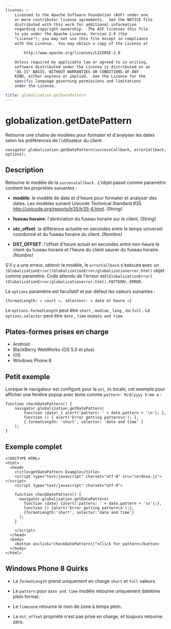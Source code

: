 ```yaml
---
license: >
    Licensed to the Apache Software Foundation (ASF) under one
    or more contributor license agreements.  See the NOTICE file
    distributed with this work for additional information
    regarding copyright ownership.  The ASF licenses this file
    to you under the Apache License, Version 2.0 (the
    "License"); you may not use this file except in compliance
    with the License.  You may obtain a copy of the License at

        http://www.apache.org/licenses/LICENSE-2.0

    Unless required by applicable law or agreed to in writing,
    software distributed under the License is distributed on an
    "AS IS" BASIS, WITHOUT WARRANTIES OR CONDITIONS OF ANY
    KIND, either express or implied.  See the License for the
    specific language governing permissions and limitations
    under the License.

title: globalization.getDatePattern
---
```


# globalization.getDatePattern

Retourne une chaîne de modèles pour formater et d'analyser les dates selon les préférences de l'utilisateur du client.

    navigator.globalization.getDatePattern(successCallback, errorCallback, options);
    

## Description

Retourne le modèle de la `successCallback` . L'objet passé comme paramètre contient les propriétés suivantes :

*   **modèle**: le modèle de date et d'heure pour formater et analyser des dates. Les modèles suivent Unicode Technical Standard #35. <http://unicode.org/reports/tr35/tr35-4.html>. *(String)*

*   **fuseau horaire**: l'abréviation du fuseau horaire sur le client. *(String)*

*   **utc_offset**: la différence actuelle en secondes entre le temps universel coordonné et du fuseau horaire du client. *(Nombre)*

*   **DST_OFFSET**: l'offset d'heure actuel en secondes entre non-heure le client du fuseau horaire et l'heure du client sauver du fuseau horaire. *(Nombre)*

S'il y a une erreur, obtenir le modèle, le `errorCallback` s'exécute avec un `[GlobalizationError](GlobalizationError/globalizationerror.html)` objet comme paramètre. Code attendu de l'erreur est`[GlobalizationError](GlobalizationError/globalizationerror.html).PATTERN\_ERROR`.

Le `options` paramètre est facultatif et par défaut les valeurs suivantes :

    {formatLength: « court », sélecteur: « date et heure »}
    

Le `options.formatLength` peut être `short` , `medium` , `long` , ou `full` . Le `options.selector` peut être `date` , `time` ou`date and
time`.

## Plates-formes prises en charge

*   Android
*   BlackBerry WebWorks (OS 5.0 et plus)
*   iOS
*   Windows Phone 8

## Petit exemple

Lorsque le navigateur est configuré pour la `en\_US` locale, cet exemple pour afficher une fenêtre popup avec texte comme `pattern: M/d/yyyy h:mm a` :

    function checkDatePattern() {
        navigator.globalization.getDatePattern(
            function (date) { alert('pattern: ' + date.pattern + '\n'); },
            function () { alert('Error getting pattern\n'); },
            { formatLength: 'short', selector: 'date and time' }
        );
    }
    

## Exemple complet

    <!DOCTYPE HTML>
    <html>
      <head>
        <title>getDatePattern Example</title>
        <script type="text/javascript" charset="utf-8" src="cordova.js"></script>
        <script type="text/javascript" charset="utf-8">
    
        function checkDatePattern() {
          navigator.globalization.getDatePattern(
            function (date) {alert('pattern: ' + date.pattern + '\n');},
            function () {alert('Error getting pattern\n');},
            {formatLength:'short', selector:'date and time'}
          );
        }
    
        </script>
      </head>
      <body>
        <button onclick="checkDatePattern()">Click for pattern</button>
      </body>
    </html>
    

## Windows Phone 8 Quirks

*   Le `formatLength` prend uniquement en charge `short` et `full` valeurs.

*   Le `pattern` pour `date and time` modèle retourne uniquement datetime plein format.

*   Le `timezone` retourne le nom de zone à temps plein.

*   La `dst_offset` propriété n'est pas prise en charge, et toujours retourne zéro.